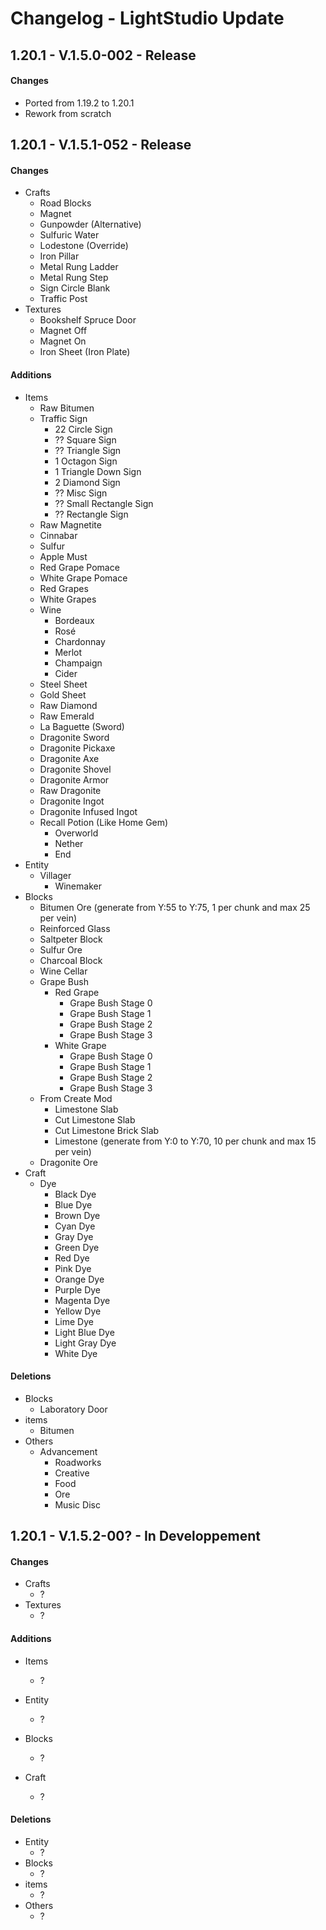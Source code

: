 # Changelog - LightStudio Update
## 1.20.1 -  V.1.5.0-002 - Release

#### Changes
   - Ported from 1.19.2 to 1.20.1
   - Rework from scratch

## 1.20.1 -  V.1.5.1-052 - Release

#### Changes
   - Crafts
     - Road Blocks
     - Magnet
     - Gunpowder (Alternative)
     - Sulfuric Water
     - Lodestone (Override)
     - Iron Pillar
     - Metal Rung Ladder
     - Metal Rung Step
     - Sign Circle Blank
     - Traffic Post
   - Textures
     - Bookshelf Spruce Door
     - Magnet Off
     - Magnet On
     - Iron Sheet (Iron Plate)

#### Additions
   - Items
      - Raw Bitumen
      - Traffic Sign
         - 22 Circle Sign
         - ?? Square Sign
         - ?? Triangle Sign
         - 1 Octagon Sign
         - 1 Triangle Down Sign
         - 2 Diamond Sign
         - ?? Misc Sign
         - ?? Small Rectangle Sign
         - ?? Rectangle Sign
      - Raw Magnetite
      - Cinnabar
      - Sulfur
      - Apple Must
      - Red Grape Pomace
      - White Grape Pomace
      - Red Grapes
      - White Grapes
      - Wine
         - Bordeaux
         - Rosé
         - Chardonnay
         - Merlot
         - Champaign
         - Cider
      - Steel Sheet
      - Gold Sheet
      - Raw Diamond
      - Raw Emerald
      - La Baguette (Sword)
      - Dragonite Sword
      - Dragonite Pickaxe
      - Dragonite Axe
      - Dragonite Shovel
      - Dragonite Armor
      - Raw Dragonite
      - Dragonite Ingot
      - Dragonite Infused Ingot
      - Recall Potion (Like Home Gem)
         - Overworld
         - Nether
         - End
   - Entity
      - Villager
         - Winemaker
   - Blocks
      - Bitumen Ore (generate from Y:55 to Y:75, 1 per chunk and max 25 per vein)
      - Reinforced Glass
      - Saltpeter Block
      - Sulfur Ore
      - Charcoal Block
      - Wine Cellar
      - Grape Bush
         - Red Grape
            - Grape Bush Stage 0
            - Grape Bush Stage 1
            - Grape Bush Stage 2
            - Grape Bush Stage 3
         - White Grape
            - Grape Bush Stage 0
            - Grape Bush Stage 1
            - Grape Bush Stage 2
            - Grape Bush Stage 3
      - From Create Mod
         - Limestone Slab
         - Cut Limestone Slab
         - Cut Limestone Brick Slab
         - Limestone (generate from Y:0 to Y:70, 10 per chunk and max 15 per vein)
      - Dragonite Ore
   - Craft
      - Dye   
         - Black Dye
         - Blue Dye
         - Brown Dye
         - Cyan Dye
         - Gray Dye
         - Green Dye
         - Red Dye
         - Pink Dye
         - Orange Dye
         - Purple Dye
         - Magenta Dye
         - Yellow Dye
         - Lime Dye
         - Light Blue Dye
         - Light Gray Dye
         - White Dye

#### Deletions
   - Blocks  
      - Laboratory Door
   - items   
      - Bitumen
   - Others
      - Advancement
         - Roadworks
         - Creative
         - Food
         - Ore
         - Music Disc

## 1.20.1 -  V.1.5.2-00? - In Developpement

#### Changes
   - Crafts
     - ?
   - Textures
     - ?

#### Additions
   - Items
      - ?

   - Entity
      - ?
   - Blocks
      - ?
   - Craft
      - ?

#### Deletions
   - Entity   
      - ?
   - Blocks  
      - ?
   - items   
      - ?
   - Others
      - ?
